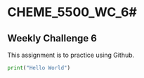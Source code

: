 # CHEME_5500_WC_6#
## Weekly Challenge 6
This assignment is to practice using Github.
```python
print("Hello World")
```
